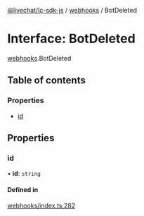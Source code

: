 [@livechat/lc-sdk-js](../README.md) / [webhooks](../modules/webhooks.md) / BotDeleted

# Interface: BotDeleted

[webhooks](../modules/webhooks.md).BotDeleted

## Table of contents

### Properties

- [id](webhooks.BotDeleted.md#id)

## Properties

### id

• **id**: `string`

#### Defined in

[webhooks/index.ts:282](https://github.com/livechat/lc-sdk-js/blob/25e113d/src/webhooks/index.ts#L282)
